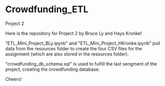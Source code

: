 # Crowdfunding_ETL
Project 2

Here is the repository for Project 2 by Bruce Ly and Hays Kronke!

"ETL_Mini_Project_BLy.ipynb" and "ETL_Mini_Project_HKronke.ipynb" pull data from the resources folder to create the four CSV files for the assignment (which are also stored in the resources folder). 

"crowdfunding_db_schema.sql" is used to fulfill the last sengment of the project, creating the crowdfunding database.

Cheers!
